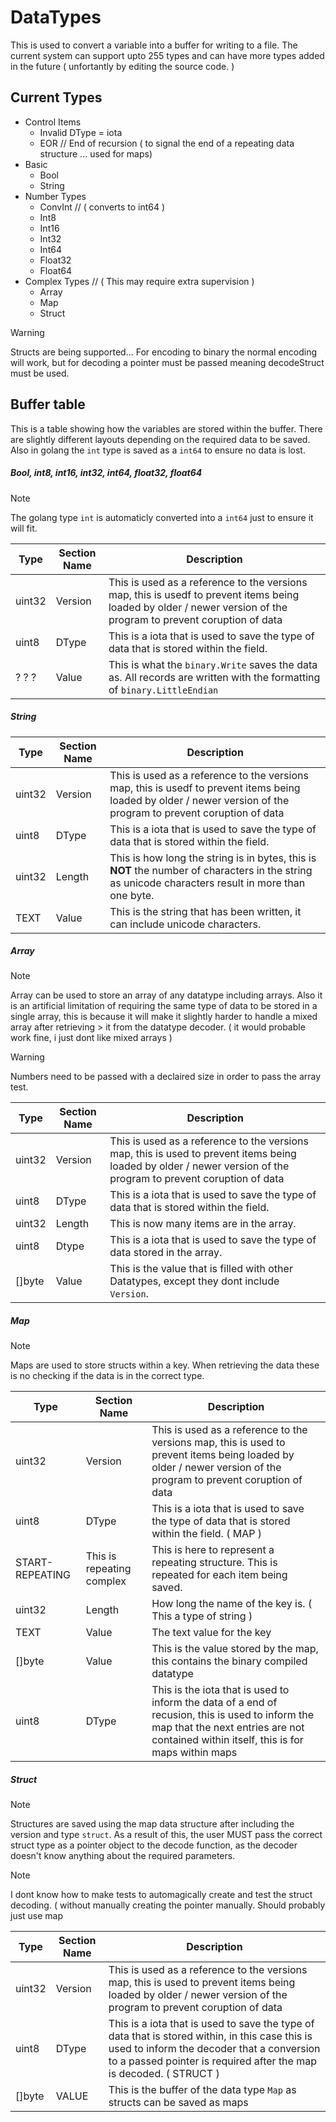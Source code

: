 # DataTypes

This is used to convert a variable into a buffer for writing to a file. The current system can support upto 255 types and can have more types added in the future ( unfortantly by editing the source code. )


## Current Types

* Control Items
    * Invalid DType = iota
    * EOR           // End of recursion ( to signal the end of a repeating data structure ... used for maps)
* Basic
    * Bool
    * String
* Number Types
    * ConvInt //  ( converts to int64 )
    * Int8
    * Int16
    * Int32
    * Int64
    * Float32
    * Float64
* Complex Types // ( This may require extra supervision )
    * Array
    * Map
    * Struct


> [!WARNing]
> Structs are being supported... For encoding to binary the normal encoding will work, but for decoding a pointer must be passed meaning decodeStruct must be used. 

## Buffer table

This is a table showing how the variables are stored within the buffer. There are slightly different layouts depending on the required data to be saved. Also in golang the `int` type is saved as a `int64` to ensure no data is lost.

##### Bool, int8, int16, int32, int64, float32, float64
> [!NOTE]
> The golang type `int` is automaticly converted into a `int64` just to ensure it will fit. 

| Type | Section Name | Description |
|-|-|-|
| uint32|Version|This is used as a reference to the versions map, this is usedf to prevent items being loaded by older / newer version of the program to prevent coruption of data|
| uint8| DType | This is a iota that is used to save the type of data that is stored within the field.|
| ? ? ? | Value | This is what the `binary.Write` saves the data as. All records are written with the formatting of `binary.LittleEndian`

##### String

| Type | Section Name | Description |
|-|-|-|
| uint32|Version|This is used as a reference to the versions map, this is usedf to prevent items being loaded by older / newer version of the program to prevent coruption of data|
| uint8| DType | This is a iota that is used to save the type of data that is stored within the field.|
| uint32 | Length | This is how long the string is in bytes, this is <b>NOT</b> the number of characters in the string as unicode characters result in more than one byte.
| TEXT | Value | This is the string that has been written, it can include unicode characters.


##### Array 

> [!Note]
> Array can be used to store an array of any datatype including arrays. Also it is an artificial limitation of requiring the same type of data to be stored in a single array, this is because it will make it slightly harder to handle a mixed array after retrieving > it from the datatype decoder. ( it would probable work fine, i just dont like mixed arrays )

> [!Warning]
> Numbers need to be passed with a declaired size in order to pass the array test.


 Type | Section Name | Description |
|-|-|-|
| uint32|Version|This is used as a reference to the versions map, this is used to prevent items being loaded by older / newer version of the program to prevent coruption of data|
| uint8| DType | This is a iota that is used to save the type of data that is stored within the field.|
|uint32| Length| This is now many items are in the array.
| uint8| Dtype | This is a iota that is used to save the type of data stored in the array.|
|[]byte|Value|This is the value that is filled with other Datatypes, except they dont include `Version`. 


##### Map 
> [!NOTE]
> Maps are used to store structs within a key. When retrieving the data these is no checking if the data is in the correct type.

|Type|Section Name |Description|
|-|-|-|
| uint32|Version|This is used as a reference to the versions map, this is used to prevent items being loaded by older / newer version of the program to prevent coruption of data|
| uint8| DType | This is a iota that is used to save the type of data that is stored within the field. ( MAP ) |
| START-REPEATING | This is repeating complex| This is here to represent a repeating structure. This is repeated for each item being saved. |
| uint32 | Length | How long the name of the key is. ( This a type of string ) 
| TEXT | Value | The text value for the key|
| []byte | Value | This is the value stored by the map, this contains the binary compiled datatype |
| uint8| DType | This is the iota that is used to inform the data of a end of recusion, this is used to inform the map that the next entries are not contained within itself, this is for maps within maps |

##### Struct
> [!NOTE]
> Structures are saved using the map data structure after including the version and type `struct`. As a result of this, the user MUST pass the correct struct type as a pointer object to the decode function, as the decoder doesn't know anything about the required parameters.


> [!NOTE]
> I dont know how to make tests to automagically create and test the struct decoding. ( without manually creating the pointer manually. Should probably just use map


|Type|Section Name |Description|
|-|-|-|
| uint32|Version|This is used as a reference to the versions map, this is used to prevent items being loaded by older / newer version of the program to prevent coruption of data|
| uint8| DType | This is a iota that is used to save the type of data that is stored within, in this case this is used to inform the decoder that a conversion to a passed pointer is required after the map is decoded. ( STRUCT )
| []byte | VALUE | This is the buffer of the data type `Map` as structs can be saved as maps
